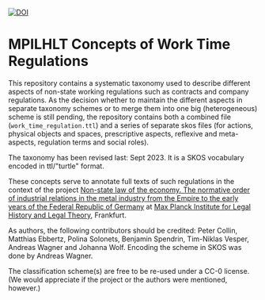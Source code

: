 [![DOI](https://zenodo.org/badge/453994489.svg)](https://zenodo.org/badge/latestdoi/453994489)

# MPILHLT Concepts of Work Time Regulations

This repository contains a systematic taxonomy used to describe different aspects of non-state working regulations such as contracts and company regulations. As the decision whether to maintain the different aspects in separate taxonomy schemes or to merge them into one big (heterogeneous) scheme is still pending, the repository contains both a combined file (`work_time_regulation.ttl`) and a series of separate skos files (for actions, physical objects and spaces, prescriptive aspects, reflexive and meta-aspects, regulation terms and social roles).

The taxonomy has been revised last: Sept 2023. It is a SKOS vocabulary encoded in ttl/"turtle" format.

These concepts serve to annotate full texts of such regulations in the context of the project [Non-state law of the economy. The normative order of industrial relations in the metal industry from the Empire to the early years of the Federal Republic of Germany](https://www.lhlt.mpg.de/research-project/non-state-law-of-the-economy) at [Max Planck Institute for Legal History and Legal Theory](https://www.lhlt.mpg.de/en), Frankfurt.

As authors, the following contributors should be credited: Peter Collin, Matthias Ebbertz, Polina Solonets, Benjamin Spendrin, Tim-Niklas Vesper, Andreas Wagner and Johanna Wolf. Encoding the scheme in SKOS was done by Andreas Wagner.

The classification scheme(s) are free to be re-used under a CC-0 license. (We would appreciate if the project or the authors were mentioned, however.)
